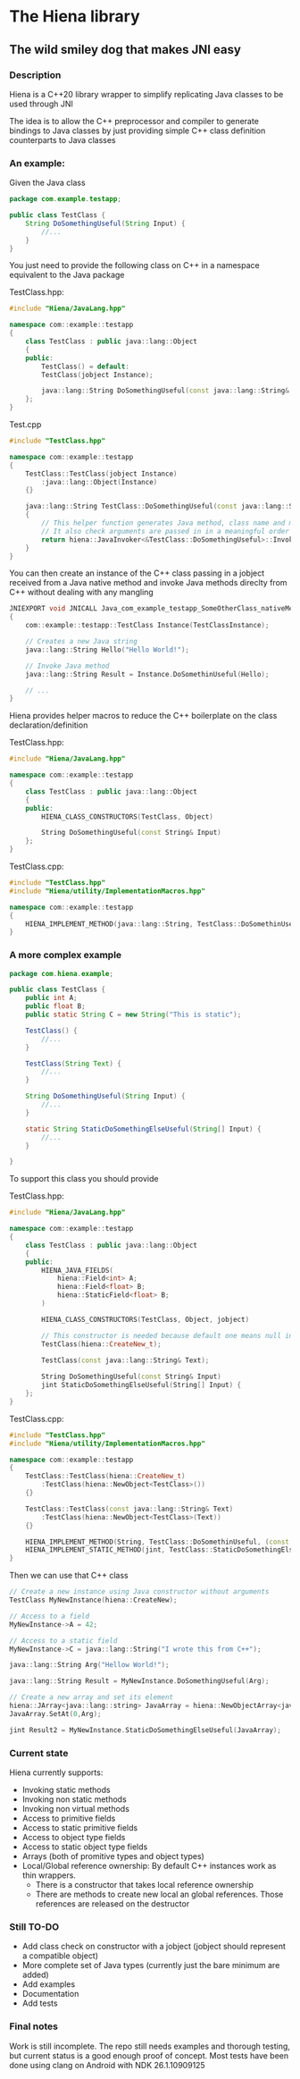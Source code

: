 # The Hiena library

## The wild smiley dog that makes JNI easy

### Description

Hiena is a C++20 library wrapper to simplify replicating Java classes to be used through JNI

The idea is to allow the C++ preprocessor and compiler to generate bindings to Java classes by just providing simple C++ class definition counterparts to Java classes

### An example: 

Given the Java class

```Java
package com.example.testapp;

public class TestClass {
    String DoSomethingUseful(String Input) {
        //...
    }
}

```

You just need to provide the following class on C++ in a namespace equivalent to the Java package

TestClass.hpp:
```C++
#include "Hiena/JavaLang.hpp"

namespace com::example::testapp
{
    class TestClass : public java::lang::Object
    {
    public:
        TestClass() = default:
        TestClass(jobject Instance);

        java::lang::String DoSomethingUseful(const java::lang::String& Input)
    };
}
```

Test.cpp
```C++
#include "TestClass.hpp"

namespace com::example::testapp
{
    TestClass::TestClass(jobject Instance)
        :java::lang::Object(Instance)
    {}

    java::lang::String TestClass::DoSomethingUseful(const java::lang::String& Input)
    {
        // This helper function generates Java method, class name and mangling from the template argument
        // It also check arguments are passed in in a meaningful order 
        return hiena::JavaInvoker<&TestClass::DoSomethingUseful>::Invoke(this, Input);
    }
}
```

You can then create an instance of the C++ class passing in a jobject received from a Java native method and invoke Java methods direclty from C++ without dealing with any mangling

```C++
JNIEXPORT void JNICALL Java_com_example_testapp_SomeOtherClass_nativeMethod(JNIEnv*, jobject Thiz, jobject TestClassInstance)
{
    com::example::testapp::TestClass Instance(TestClassInstance);

    // Creates a new Java string
    java::lang::String Hello("Hello World!");

    // Invoke Java method
    java::lang::String Result = Instance.DoSomethinUseful(Hello);

    // ...
}
```

Hiena provides helper macros to reduce the C++ boilerplate on the class declaration/definition

TestClass.hpp:
```C++
#include "Hiena/JavaLang.hpp"

namespace com::example::testapp
{
    class TestClass : public java::lang::Object
    {
    public:
        HIENA_CLASS_CONSTRUCTORS(TestClass, Object)

        String DoSomethingUseful(const String& Input)
    };
}
```

TestClass.cpp:
```C++
#include "TestClass.hpp"
#include "Hiena/utility/ImplementationMacros.hpp"

namespace com::example::testapp
{
    HIENA_IMPLEMENT_METHOD(java::lang::String, TestClass::DoSomethinUseful, (const java::lang::String&))
}
```

### A more complex example

```Java
package com.hiena.example;

public class TestClass {
    public int A;
    public float B;
    public static String C = new String("This is static");

    TestClass() {
        //...
    }

    TestClass(String Text) {
        //...
    }

    String DoSomethingUseful(String Input) {
        //...
    }

    static String StaticDoSomethingElseUseful(String[] Input) {
        //...
    }

}
```

To support this class you should provide

TestClass.hpp:
```C++
#include "Hiena/JavaLang.hpp"

namespace com::example::testapp
{
    class TestClass : public java::lang::Object
    {
    public:
        HIENA_JAVA_FIELDS(
            hiena::Field<int> A;
            hiena::Field<float> B;
            hiena::StaticField<float> B;
        )

        HIENA_CLASS_CONSTRUCTORS(TestClass, Object, jobject)

        // This constructor is needed because default one means null instance
        TestClass(hiena::CreateNew_t); 
        
        TestClass(const java::lang::String& Text);

        String DoSomethingUseful(const String& Input)
        jint StaticDoSomethingElseUseful(String[] Input) {
    };
}
```

TestClass.cpp:
```C++
#include "TestClass.hpp"
#include "Hiena/utility/ImplementationMacros.hpp"

namespace com::example::testapp
{
    TestClass::TestClass(hiena::CreateNew_t)
        :TestClass(hiena::NewObject<TestClass>())
    {}

    TestClass::TestClass(const java::lang::String& Text)
        :TestClass(hiena::NewObject<TestClass>(Text))
    {}

    HIENA_IMPLEMENT_METHOD(String, TestClass::DoSomethinUseful, (const java::lang::String&))
    HIENA_IMPLEMENT_STATIC_METHOD(jint, TestClass::StaticDoSomethingElseUseful, (const hiena::JArray<java::lang::String>&))
}
```

Then we can use that C++ class

```C++
// Create a new instance using Java constructor without arguments
TestClass MyNewInstance(hiena::CreateNew);

// Access to a field
MyNewInstance->A = 42;

// Access to a static field
MyNewInstance->C = java::lang::String("I wrote this from C++");

java::lang::String Arg("Hellow World!");

java::lang::String Result = MyNewInstance.DoSomethingUseful(Arg);

// Create a new array and set its element
hiena::JArray<java::lang::string> JavaArray = hiena::NewObjectArray<java::lang::string>(1);
JavaArray.SetAt(0,Arg);

jint Result2 = MyNewInstance.StaticDoSomethingElseUseful(JavaArray);

```

### Current state

Hiena currently supports:
 - Invoking static methods
 - Invoking non static methods
 - Invoking non virtual methods
 - Access to primitive fields
 - Access to static primitive fields
 - Access to object type fields
 - Access to static object type fields
 - Arrays (both of promitive types and object types)
 - Local/Global reference ownership: By default C++ instances work as thin wrappers. 
   - There is a constructor that takes local reference ownership
   - There are methods to create new local an global references. Those references are released on the destructor

### Still TO-DO
 - Add class check on constructor with a jobject (jobject should represent a compatible object)
 - More complete set of Java types (currently just the bare minimum are added)
 - Add examples
 - Documentation
 - Add tests

### Final notes
Work is still incomplete.
The repo still needs examples and thorough testing, but current status is a good enough proof of concept. 
Most tests have been done using clang on Android with NDK 26.1.10909125
